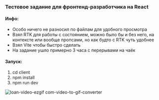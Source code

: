 ### Тестовое задание для фронтенд-разработчика на React

#### Инфо:
- Особо ничего не разносил по файлам для удобного просмотра
- Взял RTK для работы с состоянием, можно было бы и без него, на контексте или вообще пропсами, но как будто с RTK чуть удобнее
- Взял Vite чтобы быстро сделать
- На задание ушло примерно 3 часа с перерывами на чаёк

#### Запуск:
1. cd client
2. npm install
3. npm run dev



![loan-video-ezgif com-video-to-gif-converter](https://github.com/user-attachments/assets/d3bde4e8-4330-4e1e-98eb-2c26baa68830)
